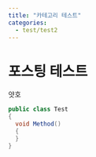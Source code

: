 ```yaml
---
title: "카테고리 테스트"
categories:
  - test/test2
---
```


# 포스팅 테스트

얏호


```cs
public class Test
{
  void Method()
  {
  }
}
```
